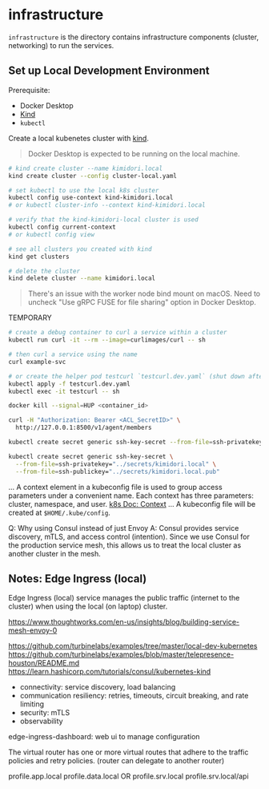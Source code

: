 # infrastructure

`infrastructure` is the directory contains infrastructure components (cluster, networking) to run the services.

## Set up Local Development Environment

Prerequisite:

- Docker Desktop
- [Kind](https://kind.sigs.k8s.io/)
- `kubectl`

Create a local kubenetes cluster with [kind](https://kind.sigs.k8s.io/).

> Docker Desktop is expected to be running on the local machine.

```sh
# kind create cluster --name kimidori.local
kind create cluster --config cluster-local.yaml 

# set kubectl to use the local k8s cluster
kubectl config use-context kind-kimidori.local
# or kubectl cluster-info --context kind-kimidori.local

# verify that the kind-kimidori-local cluster is used
kubectl config current-context
# or kubectl config view

# see all clusters you created with kind
kind get clusters

# delete the cluster
kind delete cluster --name kimidori.local
```

> There's an issue with the worker node bind mount on macOS. Need to uncheck "Use gRPC FUSE for file sharing" option in Docker Desktop.

TEMPORARY

```sh
# create a debug container to curl a service within a cluster
kubectl run curl -it --rm --image=curlimages/curl -- sh

# then curl a service using the name
curl example-svc

# or create the helper pod testcurl `testcurl.dev.yaml` (shut down after 10m)
kubectl apply -f testcurl.dev.yaml
kubectl exec -it testcurl -- sh
```

```sh
docker kill --signal=HUP <container_id>

curl -H "Authorization: Bearer <ACL_SecretID>" \
  http://127.0.0.1:8500/v1/agent/members
```

```sh
kubectl create secret generic ssh-key-secret --from-file=ssh-privatekey=/path/to/.ssh/id_rsa --from-file=ssh-publickey=/path/to/.ssh/id_rsa.pub

kubectl create secret generic ssh-key-secret \
  --from-file=ssh-privatekey="../secrets/kimidori.local" \
  --from-file=ssh-publickey="../secrets/kimidori.local.pub"
```

... A context element in a kubeconfig file is used to group access parameters under a convenient name. Each context has three parameters: cluster, namespace, and user. [k8s Doc: Context](https://kubernetes.io/docs/concepts/configuration/organize-cluster-access-kubeconfig/#context)
... A kubeconfig file will be created at `$HOME/.kube/config`.

Q: Why using Consul instead of just Envoy
A: Consul provides service discovery, mTLS, and access control (intention). Since we use Consul for the production service mesh, this allows us to treat the local cluster as another cluster in the mesh.

## Notes: Edge Ingress (local)

Edge Ingress (local) service manages the public traffic (internet to the cluster) when using the local (on laptop) cluster.

https://www.thoughtworks.com/en-us/insights/blog/building-service-mesh-envoy-0

https://github.com/turbinelabs/examples/tree/master/local-dev-kubernetes
https://github.com/turbinelabs/examples/blob/master/telepresence-houston/README.md
https://learn.hashicorp.com/tutorials/consul/kubernetes-kind

- connectivity: service discovery, load balancing
- communication resiliency: retries, timeouts, circuit breaking, and rate limiting
- security: mTLS
- observability

edge-ingress-dashboard: web ui to manage configuration

The virtual router has one or more virtual routes that adhere to the traffic policies and retry policies. (router can delegate to another router)

profile.app.local
profile.data.local
OR
profile.srv.local
profile.srv.local/api
